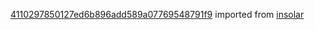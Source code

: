 [4110297850127ed6b896add589a07769548791f9](https://github.com/insolar/insolar/commit/4110297850127ed6b896add589a07769548791f9) imported from [insolar](https://github.com/insolar/insolar)
